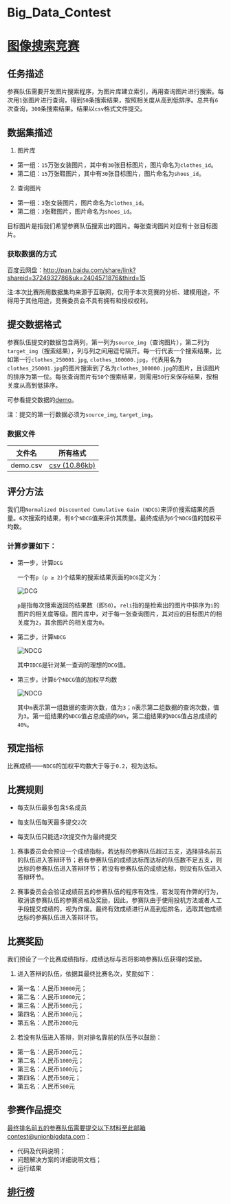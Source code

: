 Big_Data_Contest
================

# [图像搜索竞赛](http://www.pkbigdata.com/c/00000000057/)

## 任务描述

参赛队伍需要开发图片搜索程序，为图片库建立索引，再用查询图片进行搜索。每次用`1`张图片进行查询，得到`50`条搜索结果，按照相关度从高到低排序。总共有`6`次查询，`300`条搜索结果。结果以`csv`格式文件提交。

## 数据集描述

1. 图片库
  - 第一组：`15`万张女装图片，其中有`30`张目标图片，图片命名为`clothes_id`。
  - 第二组：`15`万张鞋图片，其中有`30`张目标图片，图片命名为`shoes_id`。

2. 查询图片
  - 第一组：`3`张女装图片，图片命名为`clothes_id`。
  - 第二组：`3`张鞋图片，图片命名为`shoes_id`。

目标图片是指我们希望参赛队伍搜索出的图片。每张查询图片对应有十张目标图片。

### 获取数据的方式

百度云网盘：http://pan.baidu.com/share/link?shareid=3724932786&uk=2404571876&third=15

注:本次比赛所用数据集均来源于互联网，仅用于本次竞赛的分析、建模用途，不得用于其他用途，竞赛委员会不具有拥有和授权权利。

## 提交数据格式

参赛队伍提交的数据包含两列，第一列为`source_img`（查询图片），第二列为`target_img`（搜索结果），列与列之间用逗号隔开。每一行代表一个搜索结果，比如第一行`clothes_250001.jpg`, `clothes_100000.jpg`，代表用名为`clothes_250001.jpg`的图片搜索到了名为`clothes_100000.jpg`的图片，且该图片的排序为第一位。每张查询图片有`50`个搜索结果，则需用`50`行来保存结果，按相关度从高到低排序。

可参看提交数据的[demo](http://www.pkbigdata.com/Uploads/competitions/5465d68bb4343.csv)。

注：提交的第一行数据必须为`source_img`, `target_img`。

### 数据文件

| 文件名 | 所有格式 |
| ------ | -------- |
| demo.csv | [csv (10.86kb)](http://www.pkbigdata.com/Uploads/competitions/5465d68bb4343.csv) |

## 评分方法

我们用`Normalized Discounted Cumulative Gain (NDCG)`来评价搜索结果的质量。`6`次搜索的结果，有`6`个`NDCG`值来评价其质量。最终成绩为`6`个`NDCG`值的加权平均数。

### 计算步骤如下：

- 第一步，计算`DCG`
  
  一个有`p (p ≥ 2)`个结果的搜索结果页面的`DCG`定义为：
  
  ![DCG](http://www.pkbigdata.com/Uploads/competitions/5465c30035b35.gif)
  
  `p`是指每次搜索返回的结果数（即`50`）。`reli`指的是检索出的图片中排序为`i`的图片的相关度等级。图片库中，对于每一张查询图片，其对应的目标图片的相关度为`2`，其余图片的相关度为`0`。

- 第二步，计算`NDCG`
  
  ![NDCG](http://www.pkbigdata.com/Uploads/competitions/5465c35e7b7f9.gif)
  
  其中`IDCG`是针对某一查询的理想的`DCG`值。

- 第三步，计算`6`个`NDCG`值的加权平均数
  
  ![NDCG](http://www.pkbigdata.com/Uploads/competitions/5465c369eb1c2.gif)

  其中`m`表示第一组数据的查询次数，值为`3`；`n`表示第二组数据的查询次数，值为`3`。第一组结果的`NDCG`值占总成绩的`60%`，第二组结果的`NDCG`值占总成绩的`40%`。

## 预定指标

比赛成绩——`NDCG`的加权平均数大于等于`0.2`，视为达标。

## 比赛规则

- 每支队伍最多包含`5`名成员

- 每支队伍每天最多提交`2`次

- 每支队伍只能选`2`次提交作为最终提交

1. 赛事委员会会预设一个成绩指标，若达标的参赛队伍超过五支，选择排名前五的队伍进入答辩环节；若有参赛队伍的成绩达标而达标的队伍数不足五支，则达标的参赛队伍进入答辩环节；若没有参赛队伍的成绩达标，则没有队伍进入答辩环节。

2. 赛事委员会会验证成绩前五的参赛队伍的程序有效性，若发现有作弊的行为，取消该参赛队伍的参赛资格及奖励，因此，参赛队由于使用投机方法或者人工手段提交成绩的，视为作废。最终有效成绩进行从高到低排名，选取其他成绩达标的参赛队伍进入答辩环节。

## 比赛奖励

我们预设了一个比赛成绩指标，成绩达标与否将影响参赛队伍获得的奖励。

1. 进入答辩的队伍，依据其最终比赛名次，奖励如下：
  - 第一名：人民币`30000`元；
  - 第二名：人民币`10000`元；
  - 第三名：人民币`5000`元；
  - 第四名：人民币`3000`元；
  - 第五名：人民币`2000`元

2. 若没有队伍进入答辩，则对排名靠前的队伍予以鼓励：
  - 第一名：人民币`2000`元；
  - 第二名：人民币`1000`元；
  - 第三名：人民币`1000`元；
  - 第四名：人民币`500`元；
  - 第五名：人民币`500`元

## 参赛作品提交

最终排名前五的参赛队伍需要提交以下材料至此邮箱contest@unionbigdata.com：

- 代码及代码说明；
- 问题解决方案的详细说明文档；
- 运行结果

## [排行榜](http://www.pkbigdata.com/c/00000000057/leaderboard)

